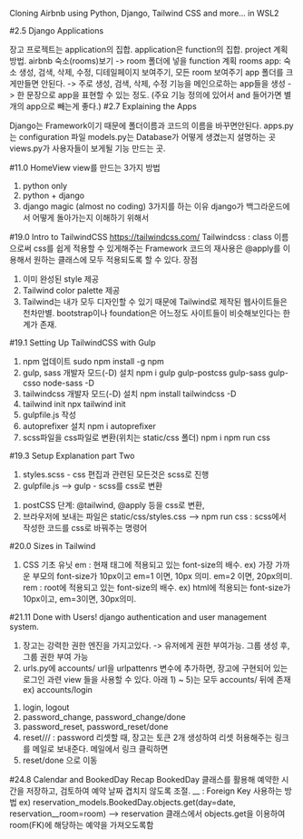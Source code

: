 Cloning Airbnb using Python, Django, Tailwind CSS and more... in WSL2

#2.5 Django Applications

장고 프로젝트는 application의 집합. application은 function의 집합.
project 계획 방법.
airbnb 숙소(rooms)보기 -> room 폴더에 넣을 function 계획
rooms app: 숙소 생성, 검색, 삭제, 수정, 디테일페이지 보여주기, 모든 room 보여주기
app 폴더를 크게만들면 안된다. -> 주로 생성, 검색, 삭제, 수정 기능을 메인으로하는 app들을 생성
-> 한 문장으로 app을 표현할 수 있는 정도. (주요 기능 정의에 있어서 and 들어가면 별개의 app으로 빼는게 좋다.)
#2.7 Explaining the Apps

Django는 Framework이기 때문에 폴더이름과 코드의 이름을 바꾸면안된다.
apps.py는 configuration 파일
models.py는 Database가 어떻게 생겼는지 설명하는 곳
views.py가 사용자들이 보게될 기능 만드는 곳.

#11.0 HomeView
view를 만드는 3가지 방법
1) python only
2) python + django
3) django magic (almost no coding)
3가지를 하는 이유 django가 백그라운드에서 어떻게 돌아가는지 이해하기 위해서


#19.0 Intro to TailwindCSS
https://tailwindcss.com/
Tailwindcss : class 이름으로써 css를 쉽게 적용할 수 있게해주는 Framework
코드의 재사용은 @apply를 이용해서 원하는 클래스에 모두 적용되도록 할 수 있다.
장점
1. 이미 완성된 style 제공
2. Tailwind color palette 제공
3. Tailwind는 내가 모두 디자인할 수 있기 때문에 Tailwind로 제작된 웹사이트들은 천차만별. bootstrap이나 foundation은 어느정도 사이트들이 비슷해보인다는 한계가 존재.

#19.1 Setting Up TailwindCSS with Gulp
1. npm 업데이트
sudo npm install -g npm
2. gulp, sass 개발자 모드(-D) 설치
npm i gulp gulp-postcss gulp-sass gulp-csso node-sass -D 
3. tailwindcss 개발자 모드(-D) 설치
npm install tailwindcss -D   
4. tailwind init
npx tailwind init  
5. gulpfile.js 작성
6. autoprefixer 설치
npm i autoprefixer  
7. scss파일을 css파일로 변환(위치는 static/css 폴더) 
npm i 
npm run css  

#19.3 Setup Explanation part Two
1. styles.scss - css 편집과 관련된 모든것은 scss로 진행
2. gulpfile.js
 --> gulp - scss를 css로 변환
1) postCSS 단계: @tailwind, @apply 등을 css로 변환,
2) 브라우저에 보내는 파일은 static/css/styles.css
 --> npm run css : scss에서 작성한 코드를 css로 바꿔주는 명령어

#20.0 Sizes in Tailwind
1. CSS 기초 유닛
em : 현재 태그에 적용되고 있는 font-size의 배수.
ex) 가장 가까운 부모의 font-size가 10px이고 em=1 이면, 10px  의미. em=2 이면, 20px의미.
rem : root에 적용되고 있는 font-size의 배수.
ex) html에 적용되는 font-size가 10px이고, em=3이면, 30px의미.


#21.11 Done with Users!
django authentication and user management system.
1. 장고는 강력한 권한 엔진을 가지고있다. -> 유저에게 권한 부여가능. 그룹 생성 후, 그룹 권한 부여 가능
2. urls.py에 accounts/ url을 urlpattenrs 변수에 추가하면, 장고에 구현되어 있는 로그인 과련 view 들을 사용할 수 있다.
아래 1) ~ 5)는 모두 accounts/ 뒤에 존재 ex) accounts/login
 1) login, logout
 2) password_change, password_change/done
 3) password_reset, password_reset/done
 4) reset/<uidb64>/<token>/ : password 리셋할 때, 장고는 토큰 2개 생성하여 리셋 허용해주는 링크를 메일로 보내준다. 메일에서 링크 클릭하면 
 5) reset/done 으로 이동

#24.8 Calendar and BookedDay Recap
BookedDay 클래스를 활용해 예약한 시간을 저장하고, 검토하여 예약 날짜 겹치지 않도록 조절.
__ : Foreign Key 사용하는 방법
ex) reservation_models.BookedDay.objects.get(day=date, reservation__room=room)
--> reservation 클래스에서 objects.get을 이용하여 room(FK)에 해당하는 예약을 가져오도록함